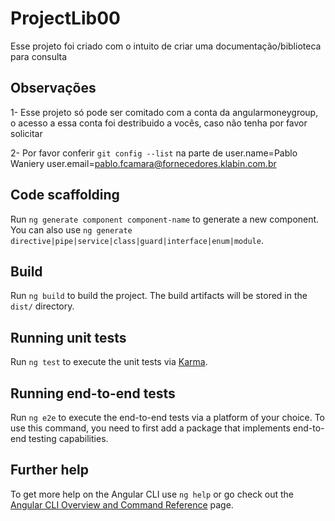 # ProjectLib00

Esse projeto foi criado com o intuito de criar uma documentação/biblioteca para consulta

## Observações

1- Esse projeto só pode ser comitado com a conta da angularmoneygroup, o acesso a essa conta foi destribuido a vocês, caso não tenha por favor solicitar

2- Por favor conferir  `git config --list` na parte de user.name=Pablo Waniery
user.email=pablo.fcamara@fornecedores.klabin.com.br

## Code scaffolding

Run `ng generate component component-name` to generate a new component. You can also use `ng generate directive|pipe|service|class|guard|interface|enum|module`.

## Build

Run `ng build` to build the project. The build artifacts will be stored in the `dist/` directory.

## Running unit tests

Run `ng test` to execute the unit tests via [Karma](https://karma-runner.github.io).

## Running end-to-end tests

Run `ng e2e` to execute the end-to-end tests via a platform of your choice. To use this command, you need to first add a package that implements end-to-end testing capabilities.

## Further help

To get more help on the Angular CLI use `ng help` or go check out the [Angular CLI Overview and Command Reference](https://angular.io/cli) page.
